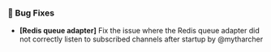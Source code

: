### 🐛 Bug Fixes

- **[Redis queue adapter]** Fix the issue where the Redis queue adapter did not correctly listen to subscribed channels after startup by @mytharcher

